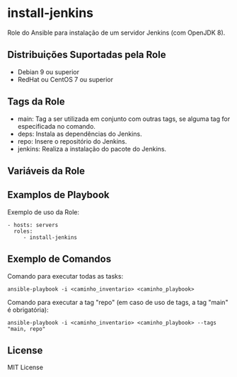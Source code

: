 install-jenkins
=========

Role do Ansible para instalação de um servidor Jenkins (com OpenJDK 8).

Distribuições Suportadas pela Role
------------

- Debian 9 ou superior
- RedHat ou CentOS 7 ou superior

Tags da Role 
--------------

- main: Tag a ser utilizada em conjunto com outras tags, se alguma tag for especificada no comando.
- deps: Instala as dependências do Jenkins.
- repo: Insere o repositório do Jenkins.
- jenkins: Realiza a instalação do pacote do Jenkins.

Variáveis da Role 
--------------


Examplos de Playbook
----------------

Exemplo de uso da Role:

    - hosts: servers
      roles:
         - install-jenkins

Exemplo de Comandos
----------------

Comando para executar todas as tasks:

    ansible-playbook -i <caminho_inventario> <caminho_playbook>

Comando para executar a tag "repo" (em caso de uso de tags, a tag "main" é obrigatória):

    ansible-playbook -i <caminho_inventario> <caminho_playbook> --tags "main, repo"


License
-------

MIT License